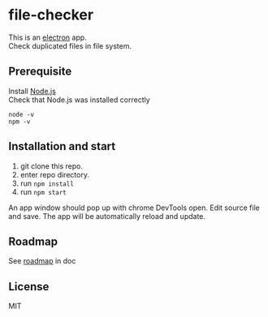 # file-checker

This is an [electron](https://www.electronjs.org/) app.  
Check duplicated files in file system.

## Prerequisite 

Install [Node.js](https://nodejs.org/en/download/package-manager/)  
Check that Node.js was installed correctly
```
node -v
npm -v
```


## Installation and start
1. git clone this repo.
1. enter repo directory.
1. run `npm install`
1. run `npm start`

An app window should pop up with chrome DevTools open. 
Edit source file and save. The app will be automatically reload and update.  

## Roadmap 
See [roadmap](./doc/roadmap) in doc

## License
MIT